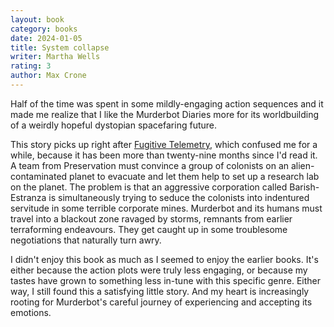 ```yaml
---
layout: book
category: books
date: 2024-01-05
title: System collapse
writer: Martha Wells
rating: 3
author: Max Crone
---
```

Half of the time was spent in some mildly-engaging action sequences and it made me realize that I like the Murderbot Diaries more for its worldbuilding of a weirdly hopeful dystopian spacefaring future.

This story picks up right after [Fugitive Telemetry](/books/fugitive-telemetry), which confused me for a while, because it has been more than twenty-nine months since I'd read it.
A team from Preservation must convince a group of colonists on an alien-contaminated planet to evacuate and let them help to set up a research lab on the planet.
The problem is that an aggressive corporation called Barish-Estranza is simultaneously trying to seduce the colonists into indentured servitude in some terrible corporate mines.
Murderbot and its humans must travel into a blackout zone ravaged by storms, remnants from earlier terraforming endeavours.
They get caught up in some troublesome negotiations that naturally turn awry.

I didn't enjoy this book as much as I seemed to enjoy the earlier books.
It's either because the action plots were truly less engaging, or because my tastes have grown to something less in-tune with this specific genre.
Either way, I still found this a satisfying little story.
And my heart is increasingly rooting for Murderbot's careful journey of experiencing and accepting its emotions.

